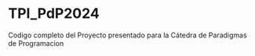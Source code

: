 # TPI_PdP2024
Codigo completo del Proyecto presentado para la Cátedra de Paradigmas de Programacion
